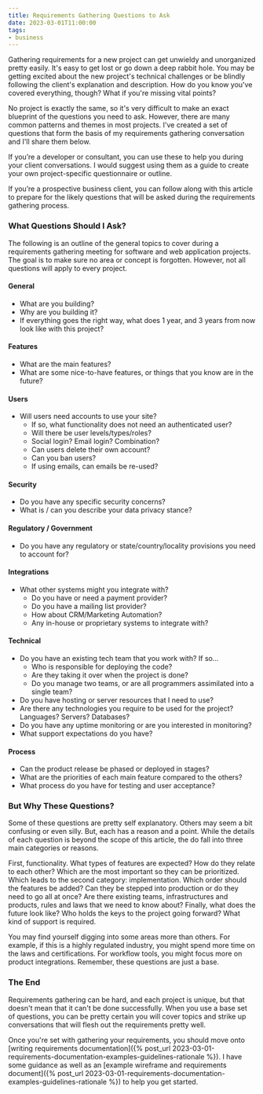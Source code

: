 ```yaml
---
title: Requirements Gathering Questions to Ask
date: 2023-03-01T11:00:00
tags:
- business
---
```

Gathering requirements for a new project can get unwieldy and unorganized pretty easily. It's easy to get lost or go down a deep rabbit hole. You may be getting excited about the new project's technical challenges or be blindly following the client's explanation and description. How do you know you've covered everything, though? What if you're missing vital points?

<!--more-->

No project is exactly the same, so it's very difficult to make an exact blueprint of the questions you need to ask. However, there are many common patterns and themes in most projects. I've created a set of questions that form the basis of my requirements gathering conversation and I'll share them below.

If you’re a developer or consultant, you can use these to help you during your client conversations. I would suggest using them as a guide to create your own project-specific questionnaire or outline.

If you’re a prospective business client, you can follow along with this article to prepare for the likely questions that will be asked during the requirements gathering process.

### What Questions Should I Ask?

The following is an outline of the general topics to cover during a requirements gathering meeting for software and web application projects. The goal is to make sure no area or concept is forgotten. However, not all questions will apply to every project.

#### General

* What are you building?
* Why are you building it?
* If everything goes the right way, what does 1 year, and 3 years from now look like with this project?

#### Features

* What are the main features?
* What are some nice-to-have features, or things that you know are in the future?

#### Users

* Will users need accounts to use your site?
	* If so, what functionality does not need an authenticated user?
	* Will there be user levels/types/roles?
	* Social login? Email login? Combination?
	* Can users delete their own account?
	* Can you ban users?
	* If using emails, can emails be re-used?

#### Security

* Do you have any specific security concerns?
* What is / can you describe your data privacy stance?

#### Regulatory / Government

* Do you have any regulatory or state/country/locality provisions you need to account for?

#### Integrations

* What other systems might you integrate with?
	* Do you have or need a payment provider?
	* Do you have a mailing list provider?
	* How about CRM/Marketing Automation?
	* Any in-house or proprietary systems to integrate with?

#### Technical

* Do you have an existing tech team that you work with? If so...
	* Who is responsible for deploying the code?
	* Are they taking it over when the project is done?
	* Do you manage two teams, or are all programmers assimilated into a single team?
* Do you have hosting or server resources that I need to use?
* Are there any technologies you require to be used for the project? Languages? Servers? Databases?
* Do you have any uptime monitoring or are you interested in monitoring?
* What support expectations do you have?

#### Process

* Can the product release be phased or deployed in stages?
* What are the priorities of each main feature compared to the others?
* What process do you have for testing and user acceptance?

### But Why These Questions?

Some of these questions are pretty self explanatory. Others may seem a bit confusing or even silly. But, each has a reason and a point. While the details of each question is beyond the scope of this article, the do fall into three main categories or reasons.

First, functionality. What types of features are expected? How do they relate to each other? Which are the most important so they can be prioritized. Which leads to the second category: implementation. Which order should the features be added? Can they be stepped into production or do they need to go all at once? Are there existing teams, infrastructures and products, rules and laws that we need to know about? Finally, what does the future look like? Who holds the keys to the project going forward? What kind of support is required.

You may find yourself digging into some areas more than others. For example, if this is a highly regulated industry, you might spend more time on the laws and certifications. For workflow tools, you might focus more on product integrations. Remember, these questions are just a base.

### The End

Requirements gathering can be hard, and each project is unique, but that doesn't mean that it can't be done successfully. When you use a base set of questions, you can be pretty certain you will cover topics and strike up conversations that will flesh out the requirements pretty well.

Once you're set with gathering your requirements, you should move onto [writing requirements documentation]({% post_url 2023-03-01-requirements-documentation-examples-guidelines-rationale %}). I have some guidance as well as an [example wireframe and requirements document]({% post_url 2023-03-01-requirements-documentation-examples-guidelines-rationale %}) to help you get started.
